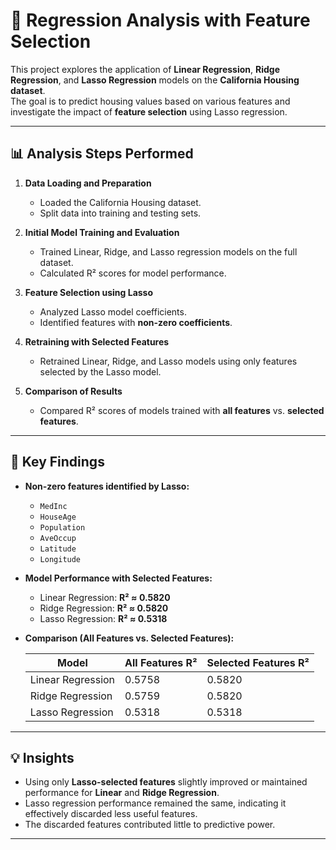 # 🏡 Regression Analysis with Feature Selection

This project explores the application of **Linear Regression**, **Ridge Regression**, and **Lasso Regression** models on the **California Housing dataset**.  
The goal is to predict housing values based on various features and investigate the impact of **feature selection** using Lasso regression.

---

## 📊 Analysis Steps Performed

1. **Data Loading and Preparation**  
   - Loaded the California Housing dataset.  
   - Split data into training and testing sets.  

2. **Initial Model Training and Evaluation**  
   - Trained Linear, Ridge, and Lasso regression models on the full dataset.  
   - Calculated R² scores for model performance.  

3. **Feature Selection using Lasso**  
   - Analyzed Lasso model coefficients.  
   - Identified features with **non-zero coefficients**.  

4. **Retraining with Selected Features**  
   - Retrained Linear, Ridge, and Lasso models using only features selected by the Lasso model.  

5. **Comparison of Results**  
   - Compared R² scores of models trained with **all features** vs. **selected features**.  

---

## 🔑 Key Findings

- **Non-zero features identified by Lasso:**  
  - `MedInc`  
  - `HouseAge`  
  - `Population`  
  - `AveOccup`  
  - `Latitude`  
  - `Longitude`

- **Model Performance with Selected Features:**  
  - Linear Regression: **R² ≈ 0.5820**  
  - Ridge Regression: **R² ≈ 0.5820**  
  - Lasso Regression: **R² ≈ 0.5318**

- **Comparison (All Features vs. Selected Features):**

  | Model              | All Features R² | Selected Features R² |
  |--------------------|-----------------|-----------------------|
  | Linear Regression  | 0.5758          | 0.5820               |
  | Ridge Regression   | 0.5759          | 0.5820               |
  | Lasso Regression   | 0.5318          | 0.5318               |

---

## 💡 Insights

- Using only **Lasso-selected features** slightly improved or maintained performance for **Linear** and **Ridge Regression**.  
- Lasso regression performance remained the same, indicating it effectively discarded less useful features.  
- The discarded features contributed little to predictive power.  

---



